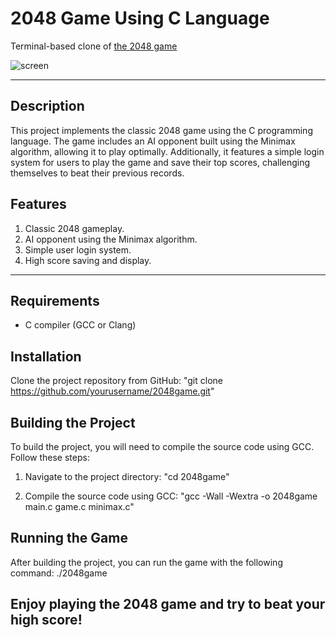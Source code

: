 # 2048 Game Using C Language

Terminal-based clone of [the 2048 game](https://play2048.co/)

![screen](screen.gif)

---

## Description

This project implements the classic 2048 game using the C programming language. The game includes an AI opponent built using the Minimax algorithm, allowing it to play optimally. Additionally, it features a simple login system for users to play the game and save their top scores, challenging themselves to beat their previous records.

## Features

1. Classic 2048 gameplay.
2. AI opponent using the Minimax algorithm.
3. Simple user login system.
4. High score saving and display.

---

## Requirements

- C compiler (GCC or Clang)

## Installation

Clone the project repository from GitHub:
"git clone https://github.com/yourusername/2048game.git"

## Building the Project

To build the project, you will need to compile the source code using GCC. Follow these steps:

1. Navigate to the project directory:
   "cd 2048game"

2. Compile the source code using GCC:
   "gcc -Wall -Wextra -o 2048game main.c game.c minimax.c"

## Running the Game

After building the project, you can run the game with the following command:
./2048game

## Enjoy playing the 2048 game and try to beat your high score!
